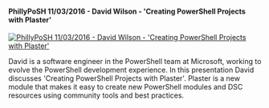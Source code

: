 ﻿#### PhillyPoSH 11/03/2016 - David Wilson - 'Creating PowerShell Projects with Plaster'

[![PhillyPoSH 11/03/2016 - David Wilson - 'Creating PowerShell Projects with Plaster'](https://i1.ytimg.com/vi/0OTLYWSdbtA/hqdefault.jpg "PhillyPoSH 11/03/2016 - David Wilson - 'Creating PowerShell Projects with Plaster'")](https://www.youtube.com/watch?v=0OTLYWSdbtA)

David is a software engineer in the PowerShell team at Microsoft, working to evolve the PowerShell development experience. In this presentation David discusses 'Creating PowerShell Projects with Plaster'. Plaster is a new module that makes it easy to create new PowerShell modules and DSC resources using community tools and best practices.


